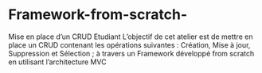 # Framework-from-scratch-
Mise en place d’un CRUD Etudiant
L’objectif de cet atelier est de mettre en place un CRUD contenant les opérations suivantes : Création, Mise à jour, Suppression et Sélection ; à travers un Framework développé from scratch en utilisant l’architecture MVC 
